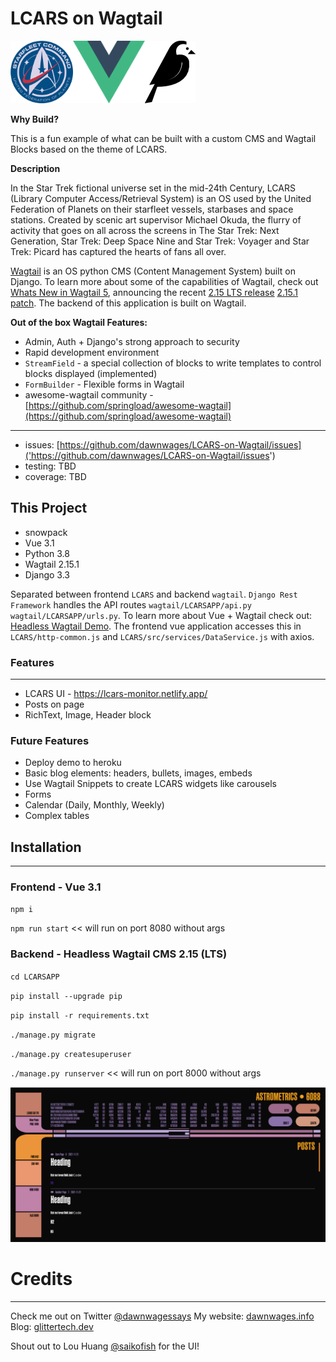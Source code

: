 # LCARS on Wagtail
<img src="UnitedFederationofPlanets.png" alt="United Federation of Planets Logo" height="100" max-width="200"/><img src="Vue.js_Logo.png" alt="Vue JS Logo" height="100" max-width="200"/><img src="wagtail-logo.png" alt="Wagtail Logo" height="100" maxwidth="200"/>

**Why Build?**

This is a fun example of what can be built with a custom CMS and Wagtail Blocks based on the theme of LCARS.  

**Description** 

In the Star Trek fictional universe set in the mid-24th Century, LCARS (Library Computer Access/Retrieval System) is an OS used by the United Federation of Planets on their starfleet vessels, starbases and space stations. Created by scenic art supervisor Michael Okuda, the flurry of activity that goes on all across the screens in The Star Trek: Next Generation, Star Trek: Deep Space Nine and Star Trek: Voyager and Star Trek: Picard has captured the hearts of fans all over.

[Wagtail]('https://docs.wagtail.io/en/stable/') is an OS python CMS (Content Management System) built on Django. To learn more about some of the capabilities of Wagtail, check out [Whats New in Wagtail 5](https://www.youtube.com/watch?v=ONI0Dfe5CU4), announcing the recent [2.15 LTS release](https://docs.wagtail.io/en/stable/releases/2.15.html) [2.15.1 patch](https://docs.wagtail.io/en/stable/releases/2.15.1.html). The backend of this application is built on Wagtail.

**Out of the box Wagtail Features:**
- Admin, Auth + Django's strong approach to security
- Rapid development environment
- `StreamField` - a special collection of blocks to write templates to control blocks displayed (implemented)
- `FormBuilder` - Flexible forms in Wagtail
- awesome-wagtail community - [https://github.com/springload/awesome-wagtail](https://github.com/springload/awesome-wagtail)
<hr>

- issues: [https://github.com/dawnwages/LCARS-on-Wagtail/issues]('https://github.com/dawnwages/LCARS-on-Wagtail/issues')
- testing: TBD
- coverage: TBD

## This Project

- snowpack
- Vue 3.1
- Python 3.8
- Wagtail 2.15.1
- Django 3.3

Separated between frontend `LCARS` and backend `wagtail`. `Django Rest Framework` handles the API routes `wagtail/LCARSAPP/api.py` `wagtail/LCARSAPP/urls.py`. To learn more about Vue + Wagtail check out: [Headless Wagtail Demo](https://gist.github.com/tomdyson/abf1e973db4dcd50b388816f8c20adb0). The frontend vue application accesses this in `LCARS/http-common.js` and `LCARS/src/services/DataService.js` with axios.


### Features
<hr>

- LCARS UI - https://lcars-monitor.netlify.app/
- Posts on page
- RichText, Image, Header block

### Future Features
- Deploy demo to heroku
- Basic blog elements: headers, bullets, images, embeds
- Use Wagtail Snippets to create LCARS widgets like carousels 
- Forms
- Calendar (Daily, Monthly, Weekly)
- Complex tables

## Installation
<hr>

### Frontend - Vue 3.1

`npm i`

`npm run start` << will run on port 8080 without args

### Backend - Headless Wagtail CMS 2.15 (LTS)
`cd LCARSAPP`

`pip install --upgrade pip`

`pip install -r requirements.txt`

`./manage.py migrate`

`./manage.py createsuperuser`

`./manage.py runserver` << will run on port 8000 without args

![screen shot of LCARS APP](example_screenshot.png)

# Credits
<hr>

Check me out on Twitter [@dawnwagessays](https://twitter.com/dawnwagessays)
My website: [dawnwages.info](dawnwages.info)
Blog: [glittertech.dev](glittertech.dev)

Shout out to Lou Huang [@saikofish](https://twitter.com/saikofish) for the UI!